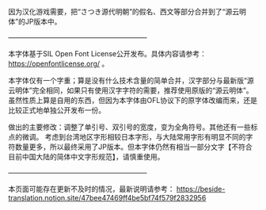 
因为汉化游戏需要，把“さつき源代明朝”的假名、西文等部分合并到了“源云明体”的JP版本中。

————————————————————

本字体基于SIL Open Font License公开发布。具体内容请参考：https://openfontlicense.org/ 。

本字体仅有一个字重；算是没有什么技术含量的简单合并，汉字部分与最新版“源云明体”完全相同，如果只有使用汉字字符的需要，推荐使用原版的“源云明体”。
虽然性质上算是自用的东西，但因为本字体由OFL协议下的原字体改编而来，还是比较正式地单独公开发布一份。

做出的主要修改：调整了单引号、双引号的宽度，变为全角符号。其他还有一些标点的微调。
考虑到台湾地区字形相较日本字形，与大陆常用字形有明显不同的字符数量更多，所以最终采用了JP版本。但本字体仍然有相当一部分文字【不符合目前中国大陆的简体中文字形规范】，请慎重使用。

————————————————————

本页面可能存在更新不及时的情况，最新说明请参考：
https://beside-translation.notion.site/47bee47469ff4be5bf74f579f2832956
